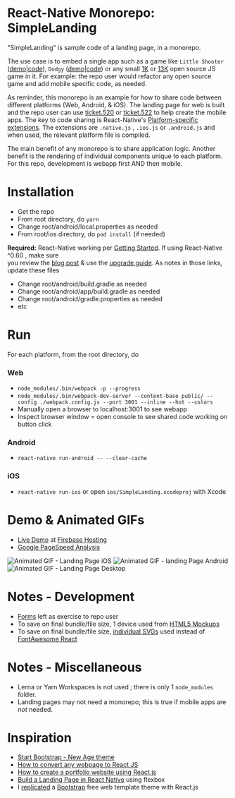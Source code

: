 React-Native Monorepo: SimpleLanding
=================
"SimpleLanding" is sample code of a landing page, in a monorepo.

The use case is to embed a single app such as a game like ```Little Shooter``` ([demo](http://bobylito.me/littleshooter2/)|[code](https://github.com/bobylito/littleshooter2)), 
```Dodgy``` ([demo](https://brandonstilson.com/dodgygame/)|[code](https://github.com/bbstilson/react-dodgy-game)) or any small [1K](https://js1k.com/2019-x/demos) or [13K](https://js13kgames.com/#winners) open source JS game in it. For example: 
the repo user would refactor any open source game and add mobile specific code, 
as needed.


As reminder, this monorepo is an example for how to share code between different platforms (Web, Android, & iOS). 
The landing page for web is built and the repo user can use [ticket.520](https://github.com/og-pr/public_ticket.520) or [ticket.522](https://github.com/og-pr/public_ticket.522) to help create the mobile apps. 
The key to code sharing is React-Native's [Platform-specific extensions](https://facebook.github.io/react-native/docs/platform-specific-code.html#platform-specific-extensions). The extensions are ```.native.js``` , 
```.ios.js``` or ```.android.js``` and when used, the relevant platform file is compiled.

The main benefit of any monorepo is to share application logic. Another benefit is 
the rendering of individual components unique to each platform. For this repo, 
development is webapp first AND then mobile.

Installation
============

* Get the repo
* From root directory, do ```yarn```
* Change root/android/local.properties as needed 
* From root/ios directory, do ```pod install``` (if needed)

**Required:** React-Native working per [Getting Started](https://facebook.github.io/react-native/docs/getting-started). If using React-Native ^0.60 , make sure    
you review the [blog post](https://facebook.github.io/react-native/blog/2019/07/03/version-60) & use the [upgrade guide](https://react-native-community.github.io/upgrade-helper/?from=0.59.8&to=0.60.4). As notes in those links, update these files
* Change root/android/build.gradle as needed 
* Change root/android/app/build.gradle as needed 
* Change root/android/gradle.properties as needed
* etc

Run
===

For each platform, from the root directory, do

### Web
* ```node_modules/.bin/webpack -p --progress```
* ```node_modules/.bin/webpack-dev-server --content-base public/ --config ./webpack.config.js --port 3001 --inline --hot --colors```
* Manually open a browser to localhost:3001 to see webapp 
* Inspect browser window = open console to see shared code working on button click

### Android
* ```react-native run-android -- --clear-cache```

### iOS
* ```react-native run-ios``` or open ```ios/SimpleLanding.xcodeproj``` with Xcode

Demo & Animated GIFs
===========
* [Live Demo](https://t-530-react.web.app/) at [Firebase Hosting](https://firebase.google.com/docs/hosting)
* [Google PageSpeed Analysis](https://developers.google.com/speed/pagespeed/insights/?url=https%3A%2F%2Ft-530-react.web.app%2F&tab=mobile)

![Animated GIF - Landing Page iOS](https://github.com/og-pr/public_ticket.530/blob/master/SimpleLanding/_docs/ezgif-720_ios.gif)
![Animated GIF - landing Page Android](https://github.com/og-pr/public_ticket.530/blob/master/SimpleLanding/_docs/ezgif-720_android.gif)
![Animated GIF - Landing Page Desktop](https://github.com/og-pr/public_ticket.530/blob/master/SimpleLanding/_docs/ezgif-720_web.gif)

Notes - Development
===========
* [Forms](https://flaviocopes.com/react-forms/) left as exercise to repo user
* To save on final bundle/file size, 1 device used from [HTML5 Mockups](https://github.com/pixelsign/html5-device-mockups)
* To save on final bundle/file size, [individual SVGs](https://github.com/FortAwesome/Font-Awesome/tree/master/svgs/solid) used instead of [FontAwesome React](https://github.com/FortAwesome/react-fontawesome)

Notes - Miscellaneous 
=====
* Lerna or Yarn Workspaces is not used ; there is only 1 ```node_modules``` folder.
* Landing pages may not need a monorepo; this is true if mobile apps are *not* needed. 

Inspiration
===========
* [Start Bootstrap - New Age theme](https://startbootstrap.com/themes/new-age/)
* [How to convert any webpage to React JS](https://medium.com/javascript-in-plain-english/how-to-convert-any-web-page-to-reactjs-9740f1ba15db)
* [How to create a portfolio website using React.js](https://www.freecodecamp.org/news/portfolio-app-using-react-618814e35843/) 
* [Build a Landing Page in React Native](https://alligator.io/react/react-native-flexbox/) using flexbox
* I [replicated](https://medium.com/@gabriel_gamil/wow-i-replicated-a-bootstrap-4-free-web-template-theme-with-reactjs-59650683c99c) a [Bootstrap](https://getbootstrap.com/) free web template theme with React.js
